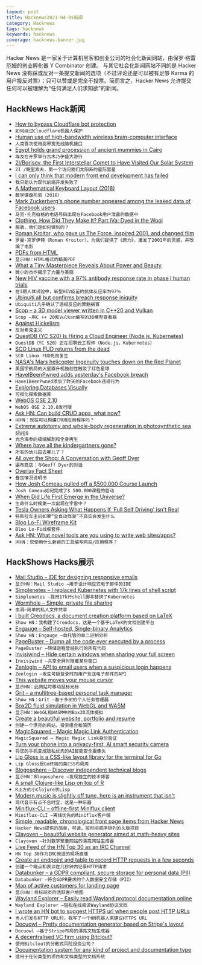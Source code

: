 ```yaml
---
layout: post
title: Hacknews2021-04-05新闻
category: Hacknews
tags: hacknews
keywords: hacknews
coverage: hacknews-banner.jpg
---
```


Hacker News 是一家关于计算机黑客和创业公司的社会化新闻网站，由保罗·格雷厄姆的创业孵化器 Y Combinator 创建。
与其它社会化新闻网站不同的是 Hacker News 没有踩或反对一条提交新闻的选项（不过评论还是可以被有足够 Karma 的用户投反对票）；只可以赞或是完全不投票。简而言之，Hacker News 允许提交任何可以被理解为“任何满足人们求知欲”的新闻。

## HackNews Hack新闻


- [How to bypass Cloudflare bot protection](https://jychp.medium.com/how-to-bypass-cloudflare-bot-protection-1f2c6c0c36fb)
- `如何绕过Cloudflare机器人保护`
- [Human use of high-bandwidth wireless brain-computer interface](https://www.brown.edu/news/2021-03-31/braingate-wireless)
- `人类首次使用高带宽无线脑机接口`
- [Egypt holds grand procession of ancient mummies in Cairo](https://www.axios.com/egypt-ancient-mummies-parade-cairo-photos-88c44bf7-becb-410c-9e7e-3ed09fdcbdaf.html)
- `埃及在开罗举行古木乃伊盛大游行`
- [2I/Borisov, the First Interstellar Comet to Have Visited Our Solar System](https://www.newsclick.in/2I-borisov-first-interstellar-comet-visited-solar-system)
- `2I /鲍里索夫，第一个访问我们太阳系的星际彗星`
- [I can only think that modern front end development has failed](https://twitter.com/antirez/status/1378272801522597888)
- `我只能认为现代前端开发失败了`
- [A Mathematical Keyboard Layout (2018)](http://terathon.com/blog/a-mathematical-keyboard-layout/)
- `数学键盘布局（2018）`
- [Mark Zuckerberg's phone number appeared among the leaked data of Facebook users](https://www.businessinsider.com/mark-zuckerberg-phone-number-facebook-leak-data-reports-2021-4)
- `马克·扎克伯格的电话号码出现在Facebook用户泄露的数据中`
- [Clothing, How Did They Make It? Part IVa: Dyed in the Wool](https://acoup.blog/2021/04/02/collections-clothing-how-did-they-make-it-part-iva-dyed-in-the-wool/)
- `服装，他们是如何做到的？`
- [Roman Kroitor, who gave us The Force, inspired 2001, and changed film](https://arstechnica.com/gaming/2021/04/roman-kroitor-changed-film-and-unknowingly-inspired-2001-and-the-force/)
- `罗曼·克罗伊特（Roman Kroitor），为我们提供了《原力》，激发了2001年的灵感，并改编了电影`
- [PDFs from HTML](HTTPS://pdf.math.dev)
- `显示HN：HTML格式的精美PDF`
- [What a Tiny Masterpiece Reveals About Power and Beauty](https://www.nytimes.com/interactive/2021/04/02/arts/design/shah-jahan-chitarman.html)
- `微小的杰作揭示了力量与美丽`
- [New HIV vaccine with a 97% antibody response rate in phase I human trials](https://www.europeanpharmaceuticalreview.com/news/141892/novel-hiv-vaccine-approach-shows-promise-in-landmark-first-in-human-trial/)
- `在I期人体试验中，新型HIV疫苗的抗体反应率为97％`
- [Ubiquiti all but confirms breach response iniquity](https://krebsonsecurity.com/2021/04/ubiquiti-all-but-confirms-breach-response-iniquity/)
- `Ubiquiti几乎确认了违规反应的罪魁祸首`
- [Scop – a 3D model viewer written in C++20 and Vulkan](https://github.com/cledant/scop_vulkan)
- `Scop –用C ++ 20和Vulkan编写的3D模型查看器`
- [Against Hickelism](https://noahpinion.substack.com/p/against-hickelism)
- `反对希克主义`
- [QuestDB (YC S20) Is Hiring a Cloud Engineer (Node.js, Kubernetes)](https://questdb.io/careers/senior-cloud-engineer/)
- `QuestDB（YC S20）正在招聘云工程师（Node.js，Kubernetes）`
- [SCO Linux FUD returns from the dead](https://www.zdnet.com/article/sco-linux-fud-returns-from-the-dead/)
- `SCO Linux FUD死而复生`
- [NASA's Mars helicopter Ingenuity touches down on the Red Planet](https://www.space.com/mars-helicopter-ingenuity-touches-down-martian-surface)
- `美国宇航局的火星直升机独创性触及了红色星球`
- [HaveIBeenPwned adds yesterday's Facebook breach](https://haveibeenpwned.com/PwnedWebsites#Facebook)
- `HaveIBeenPwned添加了昨天的Facebook违规行为`
- [Exploring Databases Visually](https://di.nmfay.com/exploring-databases-visually)
- `可视化探索数据库`
- [WebOS OSE 2.10](https://www.webosose.org/blog/2021/04/02/webos-ose-2-10-0-release/)
- `WebOS OSE 2.10.0发行版`
- [Ask HN: Can build CRUD apps, what now?](item?id=26693494)
- `问HN：现在可以构建CRUD应用程序吗？`
- [Extreme autotomy and whole-body regeneration in photosynthetic sea slugs](https://www.cell.com/current-biology/fulltext/S0960-9822(21)00047-6)
- `光合海参的极端解剖和全身再生`
- [Where have all the kindergartners gone?](https://hechingerreport.org/where-have-all-the-kindergartners-gone/)
- `所有的幼儿园去哪儿了？`
- [All over the Shop: A Conversation with Geoff Dyer](https://lareviewofbooks.org/article/all-over-the-shop-a-conversation-with-geoff-dyer/)
- `遍布商店：与Geoff Dyer的对话`
- [Overlay Fact Sheet](https://overlayfactsheet.com/)
- `叠加情况说明书`
- [How Josh Comeau pulled off a $500.000 Course Launch](https://renenauheimer.substack.com/p/how-josh-comeau-pulled-off-a-500000)
- `Josh Comeau如何完成了$ 500.000课程的启动`
- [When Did Life First Emerge in the Universe?](https://www.scientificamerican.com/article/when-did-life-first-emerge-in-the-universe/)
- `生命什么时候第一次出现在宇宙中？`
- [Tesla Owners Asking What Happens If 'Full Self Driving' Isn't Real](https://jalopnik.com/tesla-owners-take-to-reddit-asking-what-happens-if-full-1846553907)
- `特斯拉车主问如果“全自动驾驶”不真实会发生什么`
- [Bloo Lo-Fi Wireframe Kit](http://bloouikit.com/)
- `Bloo Lo-Fi线框套件`
- [Ask HN: What novel tools are you using to write web sites/apps?](item?id=26693959)
- `问HN：您使用什么新颖的工具编写网站/应用程序？`


## HackShows Hacks展示

- [ Mail Studio – IDE for designing responsive emails](https://mailstudio.app/)
- `显示HN：Mail Studio –用于设计响应式电子邮件的IDE`
- [ Simplenetes – I replaced Kubernetes with 17k lines of shell script](https://github.com/simplenetes-io/simplenetes)
- `Simplenetes –我用17k行shell脚本替换了Kubernetes`
- [ Wormhole – Simple, private file sharing](https://wormhole.app/?ref=hn)
- `虫洞–简单的私人文件共享`
- [ I built Creodocs, a document creation platform based on LaTeX](https://www.creodocs.com)
- `Show HN：我构建了Creodocs，这是一个基于LaTeX的文档创建平台`
- [ Engauge – Self-hosted, Single-binary Analytics](https://github.com/EngaugeAI/engauge)
- `Show HN：Engauge –自托管的单二进制分析`
- [ PageBuster – Dump all the code ever executed by a process](https://github.com/revng/pagebuster)
- `PageBuster –转储进程曾经执行的所有代码`
- [ Invisiwind – Hide certain windows when sharing your full screen](https://github.com/radiantly/Invisiwind)
- `Invisiwind –共享全屏时隐藏某些窗口`
- [ Zenlogin – API to email users when a suspicious login happens](https://zenlogin.co/)
- `Zenlogin –发生可疑登录时向用户发送电子邮件的API`
- [ This website moves your mouse cursor](https://www.attejuvonen.fi/mouse/)
- `显示HN：此网站可移动鼠标光标`
- [ Grit – a multitree-based personal task manager](https://github.com/climech/grit)
- `Show HN：Grit –基于多树的个人任务管理器`
- [ Box2D fluid simulation in WebGL and WASM](https://birchlabs.co.uk/box2d-wasm-liquidfun/)
- `显示HN：WebGL和WASM中的Box2D流体模拟`
- [ Create a beautiful website, portfolio and resume](https://www.resoume.com)
- `创建一个漂亮的网站，投资组合和简历`
- [ MagicSquared – Magic Magic Link Authentication](https://magicsquared.net/)
- `MagicSquared – Magic Magic Link身份验证`
- [ Turn your phone into a privacy-first, AI smart security camera](http://ai-cam.app)
- `将您的手机变成隐私优先的AI智能安全摄像头`
- [ Lip Gloss is a CSS-like layout library for the terminal for Go](https://github.com/charmbracelet/lipgloss)
- `Lip Gloss是Go终端的类CSS布局库`
- [ Blogosphere – Discover independent technical blogs](https://bilbof.com/blogosphere)
- `显示HN：Blogosphere –发现独立的技术博客`
- [ A small Clojure-like Lisp on top of R](https://github.com/dirkschumacher/llr)
- `R上方的小Clojure状Lisp`
- [ Modern music is slightly off tune, here is an instrument that isn't](https://mhauru.org/jintone/?helpExpanded%3Dtrue%26)
- `现代音乐有点不合时宜，这是一种乐器`
- [ Miniflux-CLI – offline-first Miniflux client](item?id=26685058)
- `Miniflux-CLI –离线优先的Miniflux客户端`
- [ Simple, readable, chronological front page items from Hacker News](https://hw.leftium.com/)
- `Hacker News提供的简单，可读，按时间顺序排列的头版项目`
- [ Clayoven – beautiful website generator aimed at math-heavy sites](https://github.com/artagnon/clayoven)
- `Clayoven –针对数学繁重网站的漂亮网站生成器`
- [ Live Feed of the HN Top 30 as an IRC Channel](https://www.devever.net/~hl/hntop)
- `HN Top 30作为IRC频道的现场直播`
- [ Create an endpoint and table to record HTTP requests in a few seconds](https://curltable.com/)
- `创建一个端点和表以在几秒钟内记录HTTP请求`
- [ Databunker – a GDPR compliant, secure storage for personal data (PII)](https://github.com/securitybunker/databunker)
- `Databunker –符合GDPR要求的个人数据安全存储（PII）`
- [ Map of active customers for landing page](https://github.com/ziolko/roombelt-activity-map)
- `显示HN：目标网页的活跃客户地图`
- [ Wayland Explorer – Easily read Wayland protocol documentation online](https://wayland.app/protocols/)
- `Wayland Explorer –轻松在线阅读Wayland协议文档`
- [ I wrote an HN bot to suggest HTTPS url when people post HTTP URLs](item?id=26693882)
- `当人们发布HTTP URL时，我写了一个HN机器人来建议HTTPS URL`
- [ Docuowl – Pretty documentation generator based on Stripe's layout](https://github.com/docuowl/docuowl)
- `Docuowl –基于Stripe布局的漂亮文档生成器`
- [ A decentralised VC firm using Bitclout?](item?id=26693217)
- `使用Bitclout的分散式风险投资公司？`
- [ Documentation system for any kind of project and documentation type](https://github.com/majkinetor/mm-docs)
- `适用于任何类型的项目和文档类型的文档系统`

